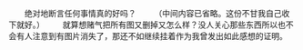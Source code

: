 &emsp;&emsp;绝对地断言任何事情真的好吗？
&emsp;&emsp;（中间内容已省略。这份不甘我自己收下就好。）
&emsp;&emsp;就算想赌气把所有图又删掉又怎么样？没人关心那些东西所以也不会有人注意到有图片消失了，那还不如继续挂着作为我曾发出如此感想的证明。 

<!-- ##{"timestamp":1717440912}## -->